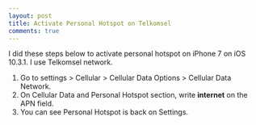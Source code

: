 ```yaml
---
layout: post
title: Activate Personal Hotspot on Telkomsel
comments: true
---
```


I did these steps below to activate personal hotspot on iPhone 7 on iOS 10.3.1. I use Telkomsel network.

1. Go to settings > Cellular > Cellular Data Options > Cellular Data Network.
2. On Cellular Data and Personal Hotspot section, write **internet** on the APN field.
3. You can see Personal Hotspot is back on Settings.
